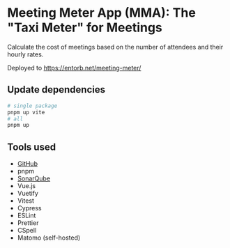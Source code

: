 # Meeting Meter App (MMA): The "Taxi Meter" for Meetings

Calculate the cost of meetings based on the number of attendees and their hourly rates.

Deployed to <https://entorb.net/meeting-meter/>

## Update dependencies

```sh
# single package
pnpm up vite
# all
pnpm up
```

## Tools used

- [GitHub](https://github.com/entorb/meeting-meter/)
- pnpm
- [SonarQube](https://sonarcloud.io/summary/overall?id=entorb_meeting-meter&branch=main)
- Vue.js
- Vuetify
- Vitest
- Cypress
- ESLint
- Prettier
- CSpell
- Matomo (self-hosted)
